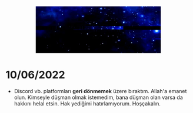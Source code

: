 <div id="top"></div>
<br />
<div align="center">
<img src="images/TheKurs4t-K_Banner.gif" alt="Logo" width="340" height="128">
</a>
</div>



# 10/06/2022
- Discord vb. platformları **geri dönmemek** üzere bıraktım. Allah'a emanet olun. Kimseyle düşman olmak istemedim, bana düşman olan varsa da hakkını helal etsin. Hak yediğimi hatırlamıyorum. Hoşçakalın.
